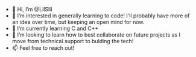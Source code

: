 - 👋 Hi, I’m @LilSlil
- 👀 I’m interested in generally learning to code! I'll probably have more of an idea over time, but keeping an open mind for now.
- 🌱 I’m currently learning C and C++
- 💞️ I’m looking to learn how to best collaborate on future projects as I move from technical support to bulding the tech!
- 📫 Feel free to reach out!
<!---
LilSlil/LilSlil is a ✨ special ✨ repository because its `README.md` (this file) appears on your GitHub profile.
You can click the Preview link to take a look at your changes.
--->
